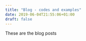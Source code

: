 ```yaml
---
title: "Blog - codes and examples"
date: 2019-06-04T21:55:06+01:00
draft: false
---
```


These are the blog posts 
